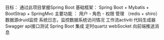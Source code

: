 目标： 通过此项目掌握Spring Boot
基础框架：
        Spring Boot + Mybatis + BootStrap + SpringMvc
主要功能 ： 
        用户 - 角色 - 权限 管理 （redis + shiro）
        数据源druid监控
        系统日志，监控数据系统访问情况
        工作流activiti
        代码生成器
        Swagger api接口测试
        Spring Boot 集成 定时quartz
        webSocket 向前端推送消息
         

